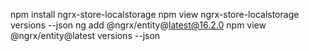 npm install ngrx-store-localstorage
npm view ngrx-store-localstorage versions --json
ng add @ngrx/entity@latest@16.2.0
npm view @ngrx/entity@latest  versions --json
